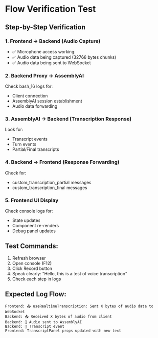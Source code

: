 # Flow Verification Test

## Step-by-Step Verification

### 1. Frontend → Backend (Audio Capture)
- ✅ Microphone access working
- ✅ Audio data being captured (32768 bytes chunks)
- ✅ Audio data being sent to WebSocket

### 2. Backend Proxy → AssemblyAI
Check bash_16 logs for:
- Client connection
- AssemblyAI session establishment
- Audio data forwarding

### 3. AssemblyAI → Backend (Transcription Response)
Look for:
- Transcript events
- Turn events
- Partial/Final transcripts

### 4. Backend → Frontend (Response Forwarding)
Check for:
- custom_transcription_partial messages
- custom_transcription_final messages

### 5. Frontend UI Display
Check console logs for:
- State updates
- Component re-renders
- Debug panel updates

## Test Commands:

1. Refresh browser
2. Open console (F12)
3. Click Record button
4. Speak clearly: "Hello, this is a test of voice transcription"
5. Check each step in logs

## Expected Log Flow:
```
Frontend: 📤 useRealtimeTranscription: Sent X bytes of audio data to WebSocket
Backend: 📤 Received X bytes of audio from client
Backend: 🎵 Audio sent to AssemblyAI
Backend: 📝 Transcript event
Frontend: TranscriptPanel props updated with new text
```